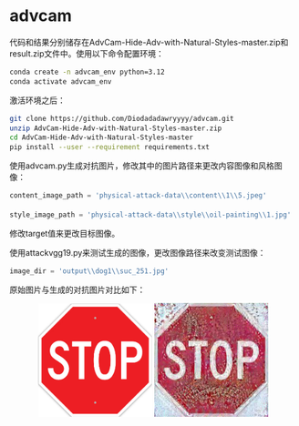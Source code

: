# advcam

代码和结果分别储存在AdvCam-Hide-Adv-with-Natural-Styles-master.zip和result.zip文件中。使用以下命令配置环境：
```sh
conda create -n advcam_env python=3.12
conda activate advcam_env
```
激活环境之后：
```sh
git clone https://github.com/Diodadadawryyyy/advcam.git
unzip AdvCam-Hide-Adv-with-Natural-Styles-master.zip
cd AdvCam-Hide-Adv-with-Natural-Styles-master
pip install --user --requirement requirements.txt
```
使用advcam.py生成对抗图片，修改其中的图片路径来更改内容图像和风格图像：
```python
content_image_path = 'physical-attack-data\\content\\1\\5.jpeg'

style_image_path = 'physical-attack-data\\style\\oil-painting\\1.jpg'
```
修改target值来更改目标图像。


使用attackvgg19.py来测试生成的图像，更改图像路径来改变测试图像：
```python
image_dir = 'output\\dog1\\suc_251.jpg'
```

原始图片与生成的对抗图片对比如下：
<p align='center'>
  <img src='img/img1.jpg' width='200'/>
  <img src='img/img2.jpg' width='200'/>
</p>
